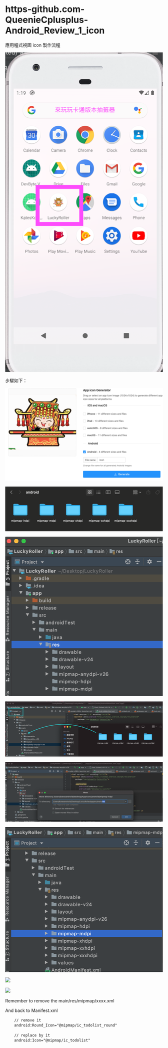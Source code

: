 # https-github.com-QueenieCplusplus-Android_Review_1_icon
應用程式視圖 icon 製作流程

![](https://raw.githubusercontent.com/QueenieCplusplus/Android_Review_1_icon/main/output.png)


步驟如下：

![](https://github.com/QueenieCplusplus/Android_Review_1_icon/raw/main/icon1.png)

![](https://github.com/QueenieCplusplus/Android_Review_1_icon/raw/main/icon2.png)

![](https://github.com/QueenieCplusplus/Android_Review_1_icon/raw/main/icon3.png)

![](https://github.com/QueenieCplusplus/Android_Review_1_icon/raw/main/icon4.png)

![](https://github.com/QueenieCplusplus/Android_Review_1_icon/raw/main/icon5.png)

![](https://github.com/QueenieCplusplus/Android_Review_1_icon/raw/main/icon6.png)

![](https://github.com/QueenieCplusplus/Android_Review_1_icon/raw/main/icon7.png)

![](https://github.com/QueenieCplusplus/Android_Review_1_icon/raw/main/icon8.png)

Remember to remove the main/res/mipmap/xxxx.xml 

And back to Manifest.xml 

        // remove it
        android:Round_Icon="@mipmap/ic_todolist_round"
        
        // replace by it
        android:Icon="@mipmap/ic_todolist"
